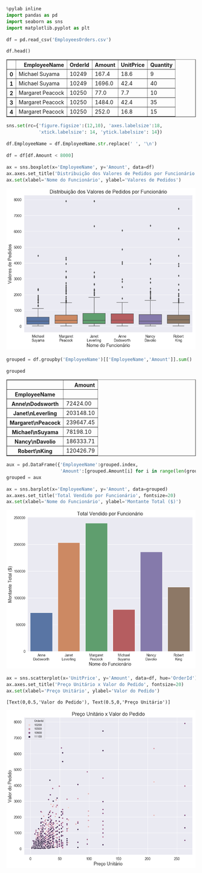 

```python
%pylab inline
import pandas as pd
import seaborn as sns
import matplotlib.pyplot as plt
```


```python
df = pd.read_csv('EmployeesOrders.csv')
```


```python
df.head()
```



<table border="1" class="dataframe">
  <thead>
    <tr style="text-align: right;">
      <th></th>
      <th>EmployeeName</th>
      <th>OrderId</th>
      <th>Amount</th>
      <th>UnitPrice</th>
      <th>Quantity</th>
    </tr>
  </thead>
  <tbody>
    <tr>
      <th>0</th>
      <td>Michael Suyama</td>
      <td>10249</td>
      <td>167.4</td>
      <td>18.6</td>
      <td>9</td>
    </tr>
    <tr>
      <th>1</th>
      <td>Michael Suyama</td>
      <td>10249</td>
      <td>1696.0</td>
      <td>42.4</td>
      <td>40</td>
    </tr>
    <tr>
      <th>2</th>
      <td>Margaret Peacock</td>
      <td>10250</td>
      <td>77.0</td>
      <td>7.7</td>
      <td>10</td>
    </tr>
    <tr>
      <th>3</th>
      <td>Margaret Peacock</td>
      <td>10250</td>
      <td>1484.0</td>
      <td>42.4</td>
      <td>35</td>
    </tr>
    <tr>
      <th>4</th>
      <td>Margaret Peacock</td>
      <td>10250</td>
      <td>252.0</td>
      <td>16.8</td>
      <td>15</td>
    </tr>
  </tbody>
</table>
</div>




```python
sns.set(rc={'figure.figsize':(12,10), 'axes.labelsize':18, 
            'xtick.labelsize': 14, 'ytick.labelsize': 14})
```


```python
df.EmployeeName = df.EmployeeName.str.replace(' ', '\n')
```


```python
df = df[df.Amount < 8000]
```


```python
ax = sns.boxplot(x='EmployeeName', y='Amount', data=df)
ax.axes.set_title('Distribuição dos Valores de Pedidos por Funcionário', fontsize=20)
ax.set(xlabel='Nome do Funcionário', ylabel='Valores de Pedidos')
```





![png](output_6_1.png)



```python
grouped = df.groupby('EmployeeName')[['EmployeeName','Amount']].sum()
```


```python
grouped
```




<table border="1" class="dataframe">
  <thead>
    <tr style="text-align: right;">
      <th></th>
      <th>Amount</th>
    </tr>
    <tr>
      <th>EmployeeName</th>
      <th></th>
    </tr>
  </thead>
  <tbody>
    <tr>
      <th>Anne\nDodsworth</th>
      <td>72424.00</td>
    </tr>
    <tr>
      <th>Janet\nLeverling</th>
      <td>203148.10</td>
    </tr>
    <tr>
      <th>Margaret\nPeacock</th>
      <td>239647.45</td>
    </tr>
    <tr>
      <th>Michael\nSuyama</th>
      <td>78198.10</td>
    </tr>
    <tr>
      <th>Nancy\nDavolio</th>
      <td>186333.71</td>
    </tr>
    <tr>
      <th>Robert\nKing</th>
      <td>120426.79</td>
    </tr>
  </tbody>
</table>
</div>




```python
aux = pd.DataFrame({'EmployeeName':grouped.index, 
                    'Amount':[grouped.Amount[i] for i in range(len(grouped.Amount))]})
grouped = aux
```


```python
ax = sns.barplot(x='EmployeeName', y='Amount', data=grouped)
ax.axes.set_title('Total Vendido por Funcionário', fontsize=20)
ax.set(xlabel='Nome do Funcionário', ylabel='Montante Total ($)')
```




![png](output_10_1.png)



```python
ax = sns.scatterplot(x='UnitPrice', y='Amount', data=df, hue='OrderId')
ax.axes.set_title('Preço Unitário x Valor do Pedido', fontsize=20)
ax.set(xlabel='Preço Unitário', ylabel='Valor do Pedido')
```




    [Text(0,0.5,'Valor do Pedido'), Text(0.5,0,'Preço Unitário')]




![png](output_15_1.png)

